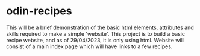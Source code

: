 # odin-recipes
This will be a brief demonstration of the basic html elements, attributes and skills required to make a simple 'website'. This project is to build a basic recipe website, and as of 29/04/2023, it is only using html. Website will consist of a main index page which will have links to a few recipes.